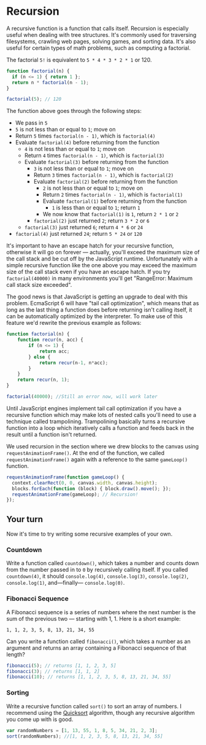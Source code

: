 # Recursion

A recursive function is a function that calls itself. Recursion is especially useful when dealing with tree structures. It's commonly used for traversing filesystems, crawling web pages, solving games, and sorting data. It's also useful for certain types of math problems, such as computing a factorial.

The factorial `5!` is equivalent to `5 * 4 * 3 * 2 * 1` or 120.

```js
function factorial(n) {
  if (n <= 1) { return 1 };
  return n * factorial(n - 1);
}

factorial(5); // 120
```

The function above goes through the following steps:

* We pass in `5`
* `5` is not less than or equal to `1`; move on
* Return `5` times `factorial(n - 1)`, which is `factorial(4)`
* Evaluate `factorial(4)` before returning from the function
  * `4` is not less than or equal to `1`; move on
  * Return `4` times `factorial(n - 1)`, which is `factorial(3)`
  * Evaluate `factorial(3)` before returning from the function
    * `3` is not less than or equal to `1`; move on
    * Return `3` times `factorial(n - 1)`, which is `factorial(2)`
    * Evaluate `factorial(2)` before returning from the function
      * `2` is not less than or equal to `1`; move on
      * Return `2` times `factorial(n - 1)`, which is `factorial(1)`
      * Evaluate `factorial(1)` before returning from the function
        * `1` is less than or equal to `1`; return `1`
      * We now know that `factorial(1)` is `1`, return `2 * 1` or `2`
    * `factorial(2)` just returned `2`; return `3 * 2` or `6`
  * `factorial(3)` just returned `6`; return `4 * 6` or `24`
* `factorial(4)` just returned `24`; return `5 * 24` or `120`

It's important to have an escape hatch for your recursive function, otherwise it will go on forever — actually, you'll exceed the maximum size of the call stack and be cut off by the JavaScript runtime. Unfortunately with a simple recursive function like the one above you may exceed the maximum size of the call stack even if you have an escape hatch. If you try `factorial(40000)` in many environments you'll get "RangeError: Maximum call stack size exceeded".

The good news is that JavaScript is getting an upgrade to deal with this problem. EcmaScript 6 will have "tail call optimization", which means that as long as the last thing a function does before returning isn't calling itself, it can be automatically optimized by the interpreter. To make use of this feature we'd rewrite the previous example as follows:

```js
function factorial(n) {
    function recur(n, acc) {
        if (n <= 1) {
            return acc;
        } else {
            return recur(n-1, n*acc);
        }
    }
    return recur(n, 1);
}

factorial(40000); //Still an error now, will work later
```

Until JavaScript engines implement tail call optimization if you have a recursive function which may make lots of nested calls you'll need to use a technique called trampolining. Trampolining basically turns a recursive function into a loop which iteratively calls a function and feeds back in the result until a function isn't returned.

We used recursion in the section where we drew blocks to the canvas using `requestAnimationFrame()`. At the end of the function, we called `requestAnimationFrame()` again with a reference to the same `gameLoop()` function.

```js
requestAnimationFrame(function gameLoop() {
  context.clearRect(0, 0, canvas.width, canvas.height);
  blocks.forEach(function (block) { block.draw().move(); });
  requestAnimationFrame(gameLoop); // Recursion!
});
```

## Your turn
Now it's time to try writing some recursive examples of your own.

### Countdown

Write a function called `countdown()`, which takes a number and counts down from the number passed in to `0` by recursively calling itself. If you called `countdown(4)`, it should `console.log(4)`, `console.log(3)`, `console.log(2)`,  `console.log(1)`, and—finally— `console.log(0)`.

### Fibonacci Sequence

A Fibonacci sequence is a series of numbers where the next number is the sum of the previous two — starting with 1, 1. Here is a short example:

```
1, 1, 2, 3, 5, 8, 13, 21, 34, 55
```

Can you write a function called `fibonacci()`, which takes a number as an argument and returns an array containing a Fibonacci sequence of that length?

```js
fibonacci(5); // returns [1, 1, 2, 3, 5]
fibonacci(3); // returns [1, 1, 2]
fibonacci(10); // returns [1, 1, 2, 3, 5, 8, 13, 21, 34, 55]
```

### Sorting

Write a recursive function called `sort()` to sort an array of numbers. I recommend using the  [Quicksort](https://en.wikipedia.org/wiki/Quicksort) algorithm, though any recursive algorithm you come up with is good.

```js
var randomNumbers = [1, 13, 55, 1, 8, 5, 34, 21, 2, 3];
sort(randomNumbers); //[1, 1, 2, 3, 5, 8, 13, 21, 34, 55]
```
